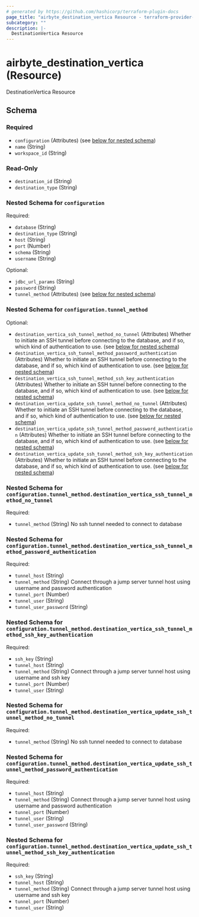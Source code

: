 ```yaml
---
# generated by https://github.com/hashicorp/terraform-plugin-docs
page_title: "airbyte_destination_vertica Resource - terraform-provider-airbyte"
subcategory: ""
description: |-
  DestinationVertica Resource
---
```


# airbyte_destination_vertica (Resource)

DestinationVertica Resource



<!-- schema generated by tfplugindocs -->
## Schema

### Required

- `configuration` (Attributes) (see [below for nested schema](#nestedatt--configuration))
- `name` (String)
- `workspace_id` (String)

### Read-Only

- `destination_id` (String)
- `destination_type` (String)

<a id="nestedatt--configuration"></a>
### Nested Schema for `configuration`

Required:

- `database` (String)
- `destination_type` (String)
- `host` (String)
- `port` (Number)
- `schema` (String)
- `username` (String)

Optional:

- `jdbc_url_params` (String)
- `password` (String)
- `tunnel_method` (Attributes) (see [below for nested schema](#nestedatt--configuration--tunnel_method))

<a id="nestedatt--configuration--tunnel_method"></a>
### Nested Schema for `configuration.tunnel_method`

Optional:

- `destination_vertica_ssh_tunnel_method_no_tunnel` (Attributes) Whether to initiate an SSH tunnel before connecting to the database, and if so, which kind of authentication to use. (see [below for nested schema](#nestedatt--configuration--tunnel_method--destination_vertica_ssh_tunnel_method_no_tunnel))
- `destination_vertica_ssh_tunnel_method_password_authentication` (Attributes) Whether to initiate an SSH tunnel before connecting to the database, and if so, which kind of authentication to use. (see [below for nested schema](#nestedatt--configuration--tunnel_method--destination_vertica_ssh_tunnel_method_password_authentication))
- `destination_vertica_ssh_tunnel_method_ssh_key_authentication` (Attributes) Whether to initiate an SSH tunnel before connecting to the database, and if so, which kind of authentication to use. (see [below for nested schema](#nestedatt--configuration--tunnel_method--destination_vertica_ssh_tunnel_method_ssh_key_authentication))
- `destination_vertica_update_ssh_tunnel_method_no_tunnel` (Attributes) Whether to initiate an SSH tunnel before connecting to the database, and if so, which kind of authentication to use. (see [below for nested schema](#nestedatt--configuration--tunnel_method--destination_vertica_update_ssh_tunnel_method_no_tunnel))
- `destination_vertica_update_ssh_tunnel_method_password_authentication` (Attributes) Whether to initiate an SSH tunnel before connecting to the database, and if so, which kind of authentication to use. (see [below for nested schema](#nestedatt--configuration--tunnel_method--destination_vertica_update_ssh_tunnel_method_password_authentication))
- `destination_vertica_update_ssh_tunnel_method_ssh_key_authentication` (Attributes) Whether to initiate an SSH tunnel before connecting to the database, and if so, which kind of authentication to use. (see [below for nested schema](#nestedatt--configuration--tunnel_method--destination_vertica_update_ssh_tunnel_method_ssh_key_authentication))

<a id="nestedatt--configuration--tunnel_method--destination_vertica_ssh_tunnel_method_no_tunnel"></a>
### Nested Schema for `configuration.tunnel_method.destination_vertica_ssh_tunnel_method_no_tunnel`

Required:

- `tunnel_method` (String) No ssh tunnel needed to connect to database


<a id="nestedatt--configuration--tunnel_method--destination_vertica_ssh_tunnel_method_password_authentication"></a>
### Nested Schema for `configuration.tunnel_method.destination_vertica_ssh_tunnel_method_password_authentication`

Required:

- `tunnel_host` (String)
- `tunnel_method` (String) Connect through a jump server tunnel host using username and password authentication
- `tunnel_port` (Number)
- `tunnel_user` (String)
- `tunnel_user_password` (String)


<a id="nestedatt--configuration--tunnel_method--destination_vertica_ssh_tunnel_method_ssh_key_authentication"></a>
### Nested Schema for `configuration.tunnel_method.destination_vertica_ssh_tunnel_method_ssh_key_authentication`

Required:

- `ssh_key` (String)
- `tunnel_host` (String)
- `tunnel_method` (String) Connect through a jump server tunnel host using username and ssh key
- `tunnel_port` (Number)
- `tunnel_user` (String)


<a id="nestedatt--configuration--tunnel_method--destination_vertica_update_ssh_tunnel_method_no_tunnel"></a>
### Nested Schema for `configuration.tunnel_method.destination_vertica_update_ssh_tunnel_method_no_tunnel`

Required:

- `tunnel_method` (String) No ssh tunnel needed to connect to database


<a id="nestedatt--configuration--tunnel_method--destination_vertica_update_ssh_tunnel_method_password_authentication"></a>
### Nested Schema for `configuration.tunnel_method.destination_vertica_update_ssh_tunnel_method_password_authentication`

Required:

- `tunnel_host` (String)
- `tunnel_method` (String) Connect through a jump server tunnel host using username and password authentication
- `tunnel_port` (Number)
- `tunnel_user` (String)
- `tunnel_user_password` (String)


<a id="nestedatt--configuration--tunnel_method--destination_vertica_update_ssh_tunnel_method_ssh_key_authentication"></a>
### Nested Schema for `configuration.tunnel_method.destination_vertica_update_ssh_tunnel_method_ssh_key_authentication`

Required:

- `ssh_key` (String)
- `tunnel_host` (String)
- `tunnel_method` (String) Connect through a jump server tunnel host using username and ssh key
- `tunnel_port` (Number)
- `tunnel_user` (String)


